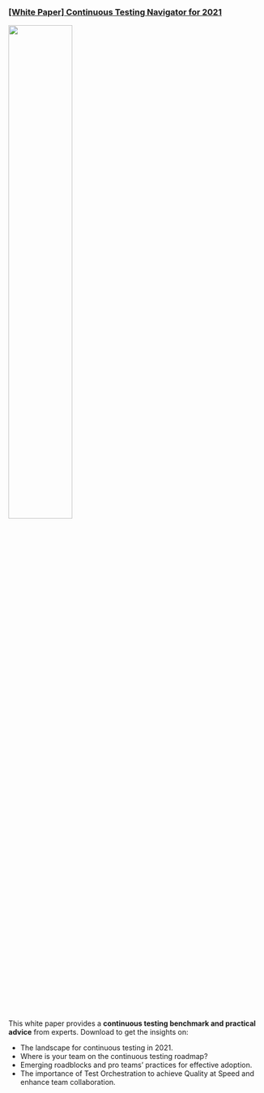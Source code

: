 ### [[White Paper] Continuous Testing Navigator for 2021](https://www.katalon.com/2021-continuous-testing-navigator/?utm_source=katalon&utm_medium=ks-start-page&utm_campaign=whitepaper_2021)

<img src="https://d1h3p5fzmizjvp.cloudfront.net/themes/katalon_4/images/pages/whitepaper_new_landing_page/Mask%20Group%20(1).png" width=50%>

This white paper provides a **continuous testing benchmark and practical advice** from experts. Download to get the insights on:

* The landscape for continuous testing in 2021.
* Where is your team on the continuous testing roadmap?
* Emerging roadblocks and pro teams’ practices for effective adoption.
* The importance of Test Orchestration to achieve Quality at Speed and enhance team collaboration.
